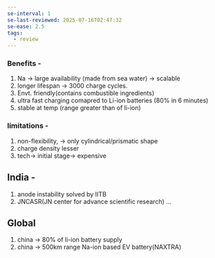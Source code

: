 ```yaml
---
se-interval: 1
se-last-reviewed: 2025-07-16T02:47:32
se-ease: 2.5
tags:
  - review
---
```

### Benefits -

1. Na → large availability (made from sea water) → scalable
2. longer lifespan → 3000 charge cycles.
3. Envt. friendly(contains combustible ingredients)
4. ultra fast charging comapred to Li-ion batteries (80% in 6 minutes)
5. stable at temp (range greater than of li-ion)

  

### limitations -

1. non-flexibility, → only cylindrical/prismatic shape
2. charge density lesser
3. tech→ initial stage→ expensive

  

## India -

1. anode instability solved by IITB
2. JNCASR(JN center for advance scientific research) …

  

## Global

1. china → 80% of li-ion battery supply
2. china → 500km range Na-ion based EV battery(NAXTRA)